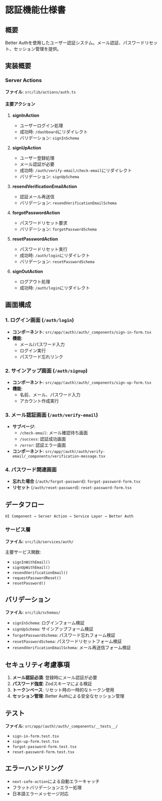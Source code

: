 # 認証機能仕様書

## 概要

Better Authを使用したユーザー認証システム。メール認証、パスワードリセット、セッション管理を提供。

## 実装概要

### Server Actions

**ファイル**: `src/lib/actions/auth.ts`

#### 主要アクション

1. **signInAction**
   - ユーザーログイン処理
   - 成功時: `/dashboard`にリダイレクト
   - バリデーション: `signInSchema`

2. **signUpAction** 
   - ユーザー登録処理
   - メール認証が必要
   - 成功時: `/auth/verify-email/check-email`にリダイレクト
   - バリデーション: `signUpSchema`

3. **resendVerificationEmailAction**
   - 認証メール再送信
   - バリデーション: `resendVerificationEmailSchema`

4. **forgotPasswordAction**
   - パスワードリセット要求
   - バリデーション: `forgotPasswordSchema`

5. **resetPasswordAction**
   - パスワードリセット実行
   - 成功時: `/auth/login`にリダイレクト
   - バリデーション: `resetPasswordSchema`

6. **signOutAction**
   - ログアウト処理
   - 成功時: `/auth/login`にリダイレクト

## 画面構成

### 1. ログイン画面 (`/auth/login`)
- **コンポーネント**: `src/app/(auth)/auth/_components/sign-in-form.tsx`
- **機能**: 
  - メール/パスワード入力
  - ログイン実行
  - パスワード忘れリンク

### 2. サインアップ画面 (`/auth/signup`)
- **コンポーネント**: `src/app/(auth)/auth/_components/sign-up-form.tsx`
- **機能**:
  - 名前、メール、パスワード入力
  - アカウント作成実行

### 3. メール認証画面 (`/auth/verify-email`)
- **サブページ**:
  - `/check-email`: メール確認待ち画面
  - `/success`: 認証成功画面
  - `/error`: 認証エラー画面
- **コンポーネント**: `src/app/(auth)/auth/verify-email/_components/verification-message.tsx`

### 4. パスワード関連画面
- **忘れた場合** (`/auth/forgot-password`): `forgot-password-form.tsx`
- **リセット** (`/auth/reset-password`): `reset-password-form.tsx`

## データフロー

```
UI Component → Server Action → Service Layer → Better Auth
```

### サービス層

**ファイル**: `src/lib/services/auth/`

主要サービス関数:
- `signInWithEmail()`
- `signUpWithEmail()`
- `resendVerificationEmail()`
- `requestPasswordReset()`
- `resetPassword()`

## バリデーション

**ファイル**: `src/lib/schemas/`

- `signInSchema`: ログインフォーム検証
- `signUpSchema`: サインアップフォーム検証
- `forgotPasswordSchema`: パスワード忘れフォーム検証
- `resetPasswordSchema`: パスワードリセットフォーム検証
- `resendVerificationEmailSchema`: メール再送信フォーム検証

## セキュリティ考慮事項

1. **メール認証必須**: 登録時にメール認証が必要
2. **パスワード強度**: Zodスキーマによる検証
3. **トークンベース**: リセット時の一時的なトークン使用
4. **セッション管理**: Better Authによる安全なセッション管理

## テスト

**ファイル**: `src/app/(auth)/auth/_components/__tests__/`

- `sign-in-form.test.tsx`
- `sign-up-form.test.tsx`
- `forgot-password-form.test.tsx`
- `reset-password-form.test.tsx`

## エラーハンドリング

- `next-safe-action`による自動エラーキャッチ
- フラットバリデーションエラー処理
- 日本語エラーメッセージ対応